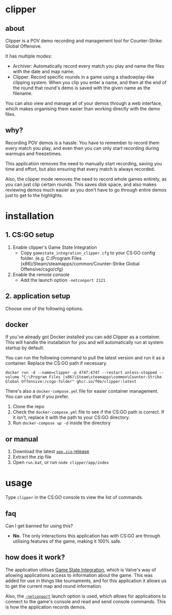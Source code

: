 # clipper

## about

Clipper is a POV demo recording and management tool for Counter-Strike: Global Offensive.

It has multiple modes:

- Archiver: Automatically record every match you play and name the files with the date and map name.
- Clipper: Record specific rounds in a game using a shadowplay-like clipping system. When you clip you enter a name, and then at the end of the round that round's demo is saved with the given name as the filename.

You can also view and manage all of your demos through a web interface, which makes organising them easier than working directly with the demo files.

## why?

Recording POV demos is a hassle. You have to remember to record them every match you play, and even then you can only start recording during warmups and freezetimes.

This application removes the need to manually start recording, saving you time and effort, but also ensuring that every match is always recorded.

Also, the clipper mode removes the need to record whole games entirely, as you can just clip certain rounds. This saves disk space, and also makes reviewing demos much easier as you don't have to go through entire demos just to get to the highlights.

# installation

## 1. CS:GO setup

1. Enable clipper's Game State Integration
   - Copy `gamestate_integration_clipper.cfg` to your CS:GO config folder. (e.g. C:/Program Files (x86)/Steam/steamapps/common/Counter-Strike Global Offensive/csgo/cfg)
2. Enable the remote console
   - Add the launch option `-netconport 2121`

## 2. application setup

Choose one of the following options.

## docker

If you've already got Docker installed you can add Clipper as a container. This will handle the installation for you and will automatically run at system startup by default.

You can run the following command to pull the latest version and run it as a container. Replace the CS:GO path if necessary.

```
docker run -d --name=clipper -p 4747:4747 --restart unless-stopped --volume "C:\Program Files (x86)\Steam\steamapps\common\Counter-Strike Global Offensive:/csgo-folder" ghcr.io/f0e/clipper:latest
```

There's also a `docker-compose.yml` file for easier container management. You can use that if you prefer.

1. Clone the repo
2. Check the `docker-compose.yml` file to see if the CS:GO path is correct. If it isn't, replace it with the path to your CS:GO directory.
3. Run `docker-compose up -d` inside the directory

## **or** manual

1. Download the latest [`app.zip` release](https://github.com/f0e/clipper/releases/latest)
2. Extract the zip file
3. Open `run.bat`, or run `node clipper/app/index`

# usage

Type `clipper` in the CS:GO console to view the list of commands.

## faq

Can I get banned for using this?

- **No.** The only interactions this application has with CS:GO are through utilising features of the game, making it 100% safe.

## how does it work?

The application utilises [Game State Integration](https://developer.valvesoftware.com/wiki/Counter-Strike:_Global_Offensive_Game_State_Integration), which is Valve's way of allowing applications access to information about the game. This was added for use in things like tournaments, and for this application it allows us to get the current map and round information.

Also, the [`-netconport`](https://developer.valvesoftware.com/wiki/Command_Line_Options) launch option is used, which allows for applications to connect to the game's console and read and send console commands. This is how the application records demos.

